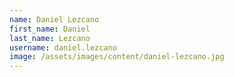 ```yaml
---
name: Daniel Lezcano
first_name: Daniel
last_name: Lezcano
username: daniel.lezcano
image: /assets/images/content/daniel-lezcano.jpg
---
```

